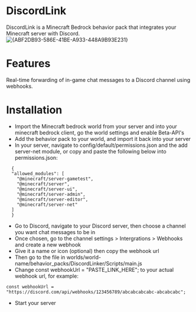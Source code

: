 # DiscordLink
DiscordLink is a Minecraft Bedrock behavior pack that integrates your Minecraft server with Discord.
![{ABF2DB93-586E-41BE-A933-448A9B93E231}](https://github.com/user-attachments/assets/6810a742-8675-4743-9cc6-a1f1cb5cf5af)

# Features
Real-time forwarding of in-game chat messages to a Discord channel using webhooks.

# Installation
- Import the Minecraft bedrock world from your server and into your minecraft bedrock client, go the world settings and enable Beta-API's
- Add the behavior pack to your world, and import it back into your server
- In your server, navigate to config/default/permissions.json and the add server-net module, or copy and paste the following below into permissions.json:
```
  {
  "allowed_modules": [
    "@minecraft/server-gametest",
    "@minecraft/server",
    "@minecraft/server-ui",
    "@minecraft/server-admin",
    "@minecraft/server-editor",
    "@minecraft/server-net"
  ]
  }
```
- Go to Discord, navigate to your Discord server, then choose a channel you want chat messages to be in
- Once chosen, go to the channel settings > Intergrations > Webhooks and create a new webhook
- Give it a name or icon (optional) then copy the webhook url
- Then go to the file in worlds/world-name/behavior_packs/DiscordLinker/Scripts/main.js
- Change const webhookUrl = "PASTE_LINK_HERE"; to your actual webhook url, for example:

```
const webhookUrl = "https://discord.com/api/webhooks/123456789/abcabcabcabc-abcabcabc";
```
- Start your server
